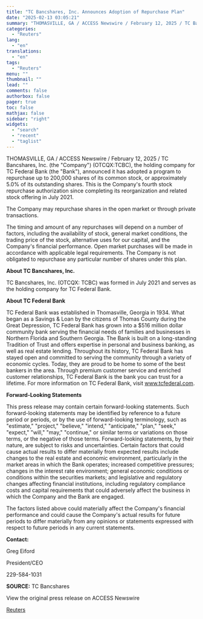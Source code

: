 ```yaml
---
title: "TC Bancshares, Inc. Announces Adoption of Repurchase Plan"
date: "2025-02-13 03:05:21"
summary: "THOMASVILLE, GA / ACCESS Newswire / February 12, 2025 / TC Bancshares, Inc. (the \"Company\") (OTCQX:TCBC), the holding company for TC Federal Bank (the \"Bank\"), announced it has adopted a program to repurchase up to 200,000 shares of its common stock, or approximately 5.0% of its outstanding shares. This is..."
categories:
  - "Reuters"
lang:
  - "en"
translations:
  - "en"
tags:
  - "Reuters"
menu: ""
thumbnail: ""
lead: ""
comments: false
authorbox: false
pager: true
toc: false
mathjax: false
sidebar: "right"
widgets:
  - "search"
  - "recent"
  - "taglist"
---
```


THOMASVILLE, GA / ACCESS Newswire / February 12, 2025 / TC Bancshares, Inc. (the "Company") (OTCQX:TCBC), the holding company for TC Federal Bank (the "Bank"), announced it has adopted a program to repurchase up to 200,000 shares of its common stock, or approximately 5.0% of its outstanding shares. This is the Company's fourth stock repurchase authorization since completing its reorganization and related stock offering in July 2021.

The Company may repurchase shares in the open market or through private transactions.

The timing and amount of any repurchases will depend on a number of factors, including the availability of stock, general market conditions, the trading price of the stock, alternative uses for our capital, and the Company's financial performance. Open market purchases will be made in accordance with applicable legal requirements. The Company is not obligated to repurchase any particular number of shares under this plan.

**About TC Bancshares, Inc.**

TC Bancshares, Inc. (OTCQX: TCBC) was formed in July 2021 and serves as the holding company for TC Federal Bank.

**About TC Federal Bank**

TC Federal Bank was established in Thomasville, Georgia in 1934. What began as a Savings & Loan by the citizens of Thomas County during the Great Depression, TC Federal Bank has grown into a $516 million dollar community bank serving the financial needs of families and businesses in Northern Florida and Southern Georgia. The Bank is built on a long-standing Tradition of Trust and offers expertise in personal and business banking, as well as real estate lending. Throughout its history, TC Federal Bank has stayed open and committed to serving the community through a variety of economic cycles. Today, they are proud to be home to some of the best bankers in the area. Through premium customer service and enriched customer relationships, TC Federal Bank is the bank you can trust for a lifetime. For more information on TC Federal Bank, visit www.tcfederal.com.

**Forward-Looking Statements**

This press release may contain certain forward-looking statements. Such forward-looking statements may be identified by reference to a future period or periods, or by the use of forward-looking terminology, such as "estimate," "project," "believe," "intend," "anticipate," "plan," "seek," "expect," "will," "may," "continue," or similar terms or variations on those terms, or the negative of those terms. Forward-looking statements, by their nature, are subject to risks and uncertainties. Certain factors that could cause actual results to differ materially from expected results include changes to the real estate and economic environment, particularly in the market areas in which the Bank operates; increased competitive pressures; changes in the interest rate environment; general economic conditions or conditions within the securities markets; and legislative and regulatory changes affecting financial institutions, including regulatory compliance costs and capital requirements that could adversely affect the business in which the Company and the Bank are engaged.

The factors listed above could materially affect the Company's financial performance and could cause the Company's actual results for future periods to differ materially from any opinions or statements expressed with respect to future periods in any current statements.

**Contact:**

Greg Eiford

President/CEO

229-584-1031

**SOURCE:** TC Bancshares

View the original press release on ACCESS Newswire

[Reuters](https://www.tradingview.com/news/reuters.com,2025-02-12:newsml_ACSwwNvZa:0/)
